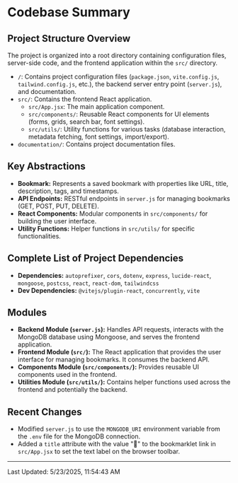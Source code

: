# Codebase Summary

## Project Structure Overview
The project is organized into a root directory containing configuration files, server-side code, and the frontend application within the `src/` directory.
*   `/`: Contains project configuration files (`package.json`, `vite.config.js`, `tailwind.config.js`, etc.), the backend server entry point (`server.js`), and documentation.
*   `src/`: Contains the frontend React application.
    *   `src/App.jsx`: The main application component.
    *   `src/components/`: Reusable React components for UI elements (forms, grids, search bar, font settings).
    *   `src/utils/`: Utility functions for various tasks (database interaction, metadata fetching, font settings, import/export).
*   `documentation/`: Contains project documentation files.

## Key Abstractions
*   **Bookmark:** Represents a saved bookmark with properties like URL, title, description, tags, and timestamps.
*   **API Endpoints:** RESTful endpoints in `server.js` for managing bookmarks (GET, POST, PUT, DELETE).
*   **React Components:** Modular components in `src/components/` for building the user interface.
*   **Utility Functions:** Helper functions in `src/utils/` for specific functionalities.

## Complete List of Project Dependencies
*   **Dependencies:** `autoprefixer`, `cors`, `dotenv`, `express`, `lucide-react`, `mongoose`, `postcss`, `react`, `react-dom`, `tailwindcss`
*   **Dev Dependencies:** `@vitejs/plugin-react`, `concurrently`, `vite`

## Modules
*   **Backend Module (`server.js`):** Handles API requests, interacts with the MongoDB database using Mongoose, and serves the frontend application.
*   **Frontend Module (`src/`):** The React application that provides the user interface for managing bookmarks. It consumes the backend API.
*   **Components Module (`src/components/`):** Provides reusable UI components used in the frontend.
*   **Utilities Module (`src/utils/`):** Contains helper functions used across the frontend and potentially the backend.

## Recent Changes
*   Modified `server.js` to use the `MONGODB_URI` environment variable from the `.env` file for the MongoDB connection.
*   Added a `title` attribute with the value "🔖" to the bookmarklet link in `src/App.jsx` to set the text label on the browser toolbar.

---
Last Updated: 5/23/2025, 11:54:43 AM